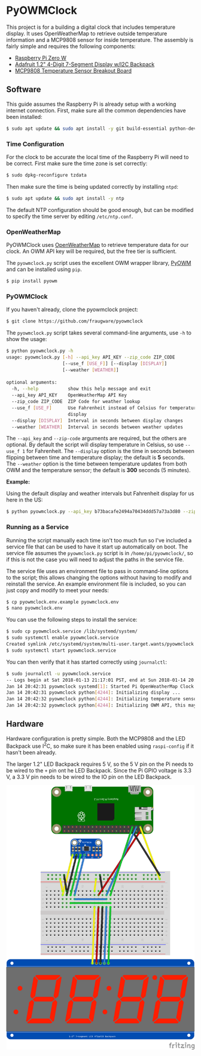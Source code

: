 # PyOWMClock

This project is for a building a digital clock that includes temperature display. It uses OpenWeatherMap to retrieve outside temperature information and a MCP9808 sensor for inside temperature. The assembly is fairly simple and requires the following components:

* [Raspberry Pi Zero W](https://www.raspberrypi.org/products/raspberry-pi-zero-w/)
* [Adafruit 1.2" 4-Digit 7-Segment Display w/I2C Backpack](https://www.adafruit.com/product/1270)
* [MCP9808 Temperature Sensor Breakout Board](https://www.adafruit.com/product/1782)

## Software

This guide assumes the Raspberry Pi is already setup with a working internet connection. First, make sure all the common dependencies have been installed:

```bash
$ sudo apt update && sudo apt install -y git build-essential python-dev python-smbus python-imaging python-pip python-pil
```

### Time Configuration

For the clock to be accurate the local time of the Raspberry Pi will need to be correct. First make sure the time zone is set correctly:

```bash
$ sudo dpkg-reconfigure tzdata
```

Then  make sure the time is being updated correctly by installing `ntpd`:

```bash
$ sudo apt update && sudo apt install -y ntp
```

The default NTP configuration should be good enough, but can be modified to specify the time server by editing `/etc/ntp.conf`.

### OpenWeatherMap

PyOWMClock uses [OpenWeatherMap](https://openweathermap.org) to retrieve temperature data for our clock. An OWM API key will be required, but the free tier is sufficient.

The `pyowmclock.py` script uses the excellent OWM wrapper library, [PyOWM](https://github.com/csparpa/pyowm) and can be installed using `pip`.

```bash
$ pip install pyowm
```

### PyOWMClock

If you haven't already, clone the pyowmclock project:

```bash
$ git clone https://github.com/fraugware/pyowmclock
```

The `pyowmclock.py` script takes several command-line arguments, use `-h` to show the usage:

```bash
$ python pyowmclock.py -h
usage: pyowmclock.py [-h] --api_key API_KEY --zip_code ZIP_CODE
                     [--use_f [USE_F]] [--display [DISPLAY]]
                     [--weather [WEATHER]]

optional arguments:
  -h, --help           show this help message and exit
  --api_key API_KEY    OpenWeatherMap API Key
  --zip_code ZIP_CODE  ZIP Code for weather lookup
  --use_f [USE_F]      Use Fahrenheit instead of Celsius for temperature
                       display
  --display [DISPLAY]  Interval in seconds between display changes
  --weather [WEATHER]  Interval in seconds between weather updates
```

The `--api_key` and `--zip-code` arguments are required, but the others are optional. By default the script will display temperature in Celsius, so use `--use_f 1` for Fahrenheit. The `--display` option is the time in seconds between flipping between time and temperature display; the default is **5** seconds. The `--weather` option is the time between temperature updates from both OWM and the temperature sensor; the default is **300** seconds (5 minutes).

**Example:**

Using the default display and weather intervals but Fahrenheit display for us here in the US:

```bash
$ python pyowmclock.py --api_key b73bacafe2494a70434ddd57a73a3d80 --zip_code 12345 --use_f 1
```

### Running as a Service

Running the script manually each time isn't too much fun so I've included a service file that can be used to have it start up automatically on boot. The service file assumes the `pyowmclock.py` script is in `/home/pi/pyowmclock/`, so if this is not the case you will need to adjust the paths in the service file.

The service file uses an environment file to pass in command-line options to the script; this allows changing the options without having to modify and reinstall the service. An example environment file is included, so you can just copy and modify to meet your needs:

```bash
$ cp pyowmclock.env.example pyowmclock.env
$ nano pyowmclock.env
```

You can use the following steps to install the service:

```bash
$ sudo cp pyowmclock.service /lib/systemd/system/
$ sudo systemctl enable pyowmclock.service
Created symlink /etc/systemd/system/multi-user.target.wants/pyowmclock.service → /lib/systemd/system/pyowmclock.service.
$ sudo systemctl start pyowmclock.service
```

You can then verify that it has started correctly using `journalctl`:

```bash
$ sudo journalctl -u pyowmclock.service
-- Logs begin at Sat 2018-01-13 21:17:01 PST, end at Sun 2018-01-14 20:43:29 PST. --
Jan 14 20:42:31 pyowmclock systemd[1]: Started Pi OpenWeatherMap Clock.
Jan 14 20:42:31 pyowmclock python[4244]: Initializing display ...
Jan 14 20:42:32 pyowmclock python[4244]: Initializing temperature sensor ...
Jan 14 20:42:32 pyowmclock python[4244]: Initializing OWM API, this may take a few seconds ...
```


## Hardware

Hardware configuration is pretty simple. Both the MCP9808 and the LED Backpack use I<sup>2</sup>C, so make sure it has been enabled using `raspi-config` if it hasn't been already.

The larger 1.2" LED Backpack requires 5 V, so the 5 V pin on the Pi needs to be wired to the `+` pin ont he LED Backpack. Since the Pi GPIO voltage is 3.3 V, a 3.3 V pin needs to be wired to the IO pin on the LED Backpack.

![PyOWMClock Diagram](pyowmclock_breadboard.png)

